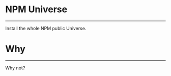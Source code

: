 # NPM Universe
----------------

Install the whole NPM public Universe.


# Why
----------------
Why not?